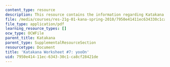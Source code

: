 ```yaml
---
content_type: resource
description: This resource contains the information regarding Katakana.
file: /media/courses/res-21g-01-kana-spring-2010/7950e41411ec634330c1ca8cf28421de_MITRES_21G_01S10_k7.pdf
file_type: application/pdf
learning_resource_types: []
ocw_type: OCWFile
parent_title: Katakana
parent_type: SupplementalResourceSection
resourcetype: Document
title: 'Katakana Worksheet #7: yooOn'
uid: 7950e414-11ec-6343-30c1-ca8cf28421de
---
```


